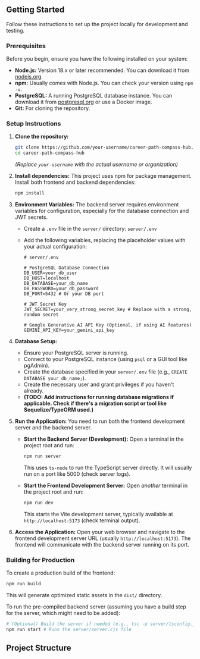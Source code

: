 ## Getting Started

Follow these instructions to set up the project locally for development and testing.

### Prerequisites

Before you begin, ensure you have the following installed on your system:

-   **Node.js:** Version 18.x or later recommended. You can download it from [nodejs.org](https://nodejs.org/).
-   **npm:** Usually comes with Node.js. You can check your version using `npm -v`.
-   **PostgreSQL:** A running PostgreSQL database instance. You can download it from [postgresql.org](https://www.postgresql.org/) or use a Docker image.
-   **Git:** For cloning the repository.

### Setup Instructions

1.  **Clone the repository:**
    ```bash
    git clone https://github.com/your-username/career-path-compass-hub.git
    cd career-path-compass-hub
    ```
    *(Replace `your-username` with the actual username or organization)*

2.  **Install dependencies:**
    This project uses npm for package management. Install both frontend and backend dependencies:
    ```bash
    npm install
    ```

3.  **Environment Variables:**
    The backend server requires environment variables for configuration, especially for the database connection and JWT secrets.
    -   Create a `.env` file in the `server/` directory: `server/.env`
    -   Add the following variables, replacing the placeholder values with your actual configuration:

        ```dotenv
        # server/.env

        # PostgreSQL Database Connection
        DB_USER=your_db_user
        DB_HOST=localhost
        DB_DATABASE=your_db_name
        DB_PASSWORD=your_db_password
        DB_PORT=5432 # Or your DB port

        # JWT Secret Key
        JWT_SECRET=your_very_strong_secret_key # Replace with a strong, random secret

        # Google Generative AI API Key (Optional, if using AI features)
        GEMINI_API_KEY=your_gemini_api_key
        ```

4.  **Database Setup:**
    -   Ensure your PostgreSQL server is running.
    -   Connect to your PostgreSQL instance (using `psql` or a GUI tool like pgAdmin).
    -   Create the database specified in your `server/.env` file (e.g., `CREATE DATABASE your_db_name;`).
    -   Create the necessary user and grant privileges if you haven't already.
    -   **(TODO: Add instructions for running database migrations if applicable. Check if there's a migration script or tool like Sequelize/TypeORM used.)**

5.  **Run the Application:**
    You need to run both the frontend development server and the backend server.

    -   **Start the Backend Server (Development):**
        Open a terminal in the project root and run:
        ```bash
        npm run server
        ```
        This uses `ts-node` to run the TypeScript server directly. It will usually run on a port like 5000 (check server logs).

    -   **Start the Frontend Development Server:**
        Open *another* terminal in the project root and run:
        ```bash
        npm run dev
        ```
        This starts the Vite development server, typically available at `http://localhost:5173` (check terminal output).

6.  **Access the Application:**
    Open your web browser and navigate to the frontend development server URL (usually `http://localhost:5173`). The frontend will communicate with the backend server running on its port.

### Building for Production

To create a production build of the frontend:

```bash
npm run build
```
This will generate optimized static assets in the `dist/` directory.

To run the pre-compiled backend server (assuming you have a build step for the server, which might need to be added):

```bash
# (Optional) Build the server if needed (e.g., tsc -p server/tsconfig.json)
npm run start # Runs the server/server.cjs file
```

## Project Structure
